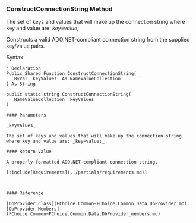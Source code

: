 ﻿### ConstructConnectionString Method

The set of keys and values that will make up the connection string where key and value are: _key=value;_

Constructs a valid ADO.NET-compliant connection string from the supplied key/value pairs.

Syntax

```vbnet
' Declaration
Public Shared Function ConstructConnectionString( _
   ByVal _keyValues_ As NameValueCollection _
) As String

public static string ConstructConnectionString( 
   NameValueCollection _keyValues_
)

#### Parameters

_keyValues_

The set of keys and values that will make up the connection string where key and value are: _key=value;_

#### Return Value

A properly formatted ADO.NET-compliant connection string.

[!include[Requirements](../partials/requirements.md)]



#### Reference

[DbProvider Class](FChoice.Common~FChoice.Common.Data.DbProvider.md)  
[DbProvider Members](FChoice.Common~FChoice.Common.Data.DbProvider_members.md)